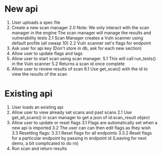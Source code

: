 # New api
1. User uploads a spec file 
2. Create a new scan manager
    2.0 Note:
            We only interact with the scan manager in the engine
            The scan manager will manage the results and vulnerability tests
    2.1 Scan Manager creates a Vuln scanner using default profile (all owasp 10)
    2.2 Vuln scanner set's flags for endpoint
3. Ask user for api key (Don't store in db, ask for each new section)
4. Allow user to update flags and tags
5. Allow user to start scan using scan manager.
    5.1 This will call run_tests() in the Vuln scanner
    5.2 Returns a scan id once complete
6. Allow user to review results of scan
    6.1 Use get_scan() with the id to view the results of the scan


# Existing api
1. User loads an existing api
2. Allow user to view already set scans and past scans
    2.1 Use get_all_scans() in scan manager to get a json of id:scan_result object
3. Allow user to update or reset flags 
    3.1 Flags are automatically set when a new api is imported
    3.2 The user can can then edit flags as they wish
    3.3 Resetting flags:
        3.3.1 Reset flags for all endpoints
        3.3.2 Reset flags for a particular endpoint by passing in endpoint id (Leaving for next demo, a bit complicated to do rn)
4. Run scan and return results